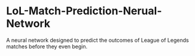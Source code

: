 # LoL-Match-Prediction-Nerual-Network
 A neural network designed to predict the outcomes of League of Legends matches before they even begin.
